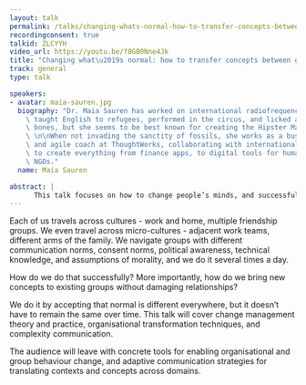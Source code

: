 ```yaml
---
layout: talk
permalink: /talks/changing-whats-normal-how-to-transfer-concepts-between-groups
recordingconsent: true
talkid: ZLCYYH
video_url: https://youtu.be/f8GB0Nne4Jk
title: "Changing what\u2019s normal: how to transfer concepts between groups"
track: general
type: talk

speakers:
- avatar: maia-sauren.jpg
  biography: "Dr. Maia Sauren has worked on international radiofrequency safety standards,\
    \ taught English to refugees, performed in the circus, and licked a lot of dinosaur\
    \ bones, but she seems to be best known for creating the Hipster Map of Melbourne.\
    \ \n\nWhen not invading the sanctity of fossils, she works as a business analyst\
    \ and agile coach at ThoughtWorks, collaborating with international software teams\
    \ to create everything from finance apps, to digital tools for humanitarian medical\
    \ NGOs."
  name: Maia Sauren

abstract: | 
      This talk focuses on how to change people’s minds, and successfully introduce new concepts to groups and individuals without damaging relationships.
---
```


Each of us travels across cultures - work and home, multiple friendship groups. We even travel across micro-cultures - adjacent work teams, different arms of the family. We navigate groups with different communication norms, consent norms, political awareness, technical knowledge, and assumptions of morality, and we do it several times a day. 

How do we do that successfully? More importantly, how do we bring new concepts to existing groups without damaging relationships? 

We do it by accepting that normal is different everywhere, but it doesn’t have to remain the same over time. This talk will cover change management theory and practice, organisational transformation techniques, and complexity communication.

The audience will leave with concrete tools for enabling organisational and group behaviour change, and adaptive communication strategies for translating contexts and concepts across domains.
